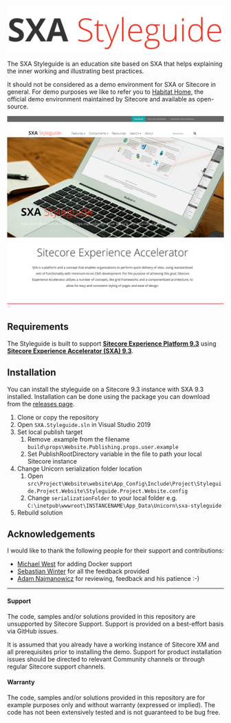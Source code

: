<img src=".docs/img/styleguide.svg" width="500" />


The SXA Styleguide is an education site based on SXA that helps explaining the inner working and illustrating best practices. 

It should not be considered as a demo environment for SXA or Sitecore in general. For demo purposes we like to refer you to [Habitat Home](https://github.com/Sitecore/Sitecore.HabitatHome.Platform), the official demo environment maintained by Sitecore and available as open-source.

![](.docs/img/home.png)


## Requirements
The Styleguide is built to support **[Sitecore Experience Platform 9.3](https://dev.sitecore.net/Downloads/Sitecore_Experience_Platform/93/Sitecore_Experience_Platform_93_Initial_Release.aspx)** using **[Sitecore Experience Accelerator (SXA) 9.3](https://dev.sitecore.net/Downloads/Sitecore_Experience_Accelerator/9x/Sitecore_Experience_Accelerator_930.aspx)**.

## Installation
You can install the styleguide on a Sitecore 9.3 instance with SXA 9.3 installed. Installation can be done using the package you can download from the [releases page](https://github.com/markvanaalst/SXA.Styleguide/releases).

1. Clone or copy the repository
2. Open `SXA.Styleguide.sln` in Visual Studio 2019
3. Set local publish target
   1. Remove .example from the filename `build\props\Website.Publishing.props.user.example`
   2. Set PublishRootDirectory variable in the file to path your local Sitecore instance
4. Change Unicorn serialization folder location
   1. Open `src\Project\Website\website\App_Config\Include\Project\Styleguide.Project.Website\Styleguide.Project.Website.config`
   2. Change `serializationFolder` to your local folder e.g. `C:\inetpub\wwwroot\INSTANCENAME\App_Data\Unicorn\sxa-styleguide`
5. Rebuild solution

## Acknowledgements

I would like to thank the following people for their support and contributions:
- [Michael West](http://twitter.com/michaelwest101) for adding Docker support
- [Sebastian Winter](http://twitter.com/lovesitecore) for all the feedback provided
- [Adam Najmanowicz](http://twitter.com/adamnaj) for reviewing, feedback and his patience :-)
***
#### Support
The code, samples and/or solutions provided in this repository are unsupported by Sitecore Support. Support is provided on a best-effort basis via GitHub issues.

It is assumed that you already have a working instance of Sitecore XM and all prerequisites prior to installing the demo. Support for product installation issues should be directed to relevant Community channels or through regular Sitecore support channels.

#### Warranty
The code, samples and/or solutions provided in this repository are for example purposes only and without warranty (expressed or implied). The code has not been extensively tested and is not guaranteed to be bug free.

